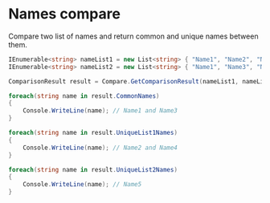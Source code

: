# Names compare

Compare two list of names and return common and unique names between them.

```csharp
IEnumerable<string> nameList1 = new List<string> { "Name1", "Name2", "Name3", "Name4" };
IEnumerable<string> nameList2 = new List<string> { "Name1", "Name3", "Name5" };

ComparisonResult result = Compare.GetComparisonResult(nameList1, nameList2);

foreach(string name in result.CommonNames)
{
	Console.WriteLine(name); // Name1 and Name3
}

foreach(string name in result.UniqueList1Names)
{
	Console.WriteLine(name); // Name2 and Name4
}

foreach(string name in result.UniqueList2Names)
{
	Console.WriteLine(name); // Name5
}
```